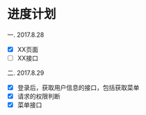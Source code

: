 # 进度计划

一. 2017.8.28
- [x] XX页面
- [ ] XX接口

二. 2017.8.29  
- [x] 登录后，获取用户信息的接口，包括获取菜单
- [x] 请求的权限判断
- [x] 菜单接口
